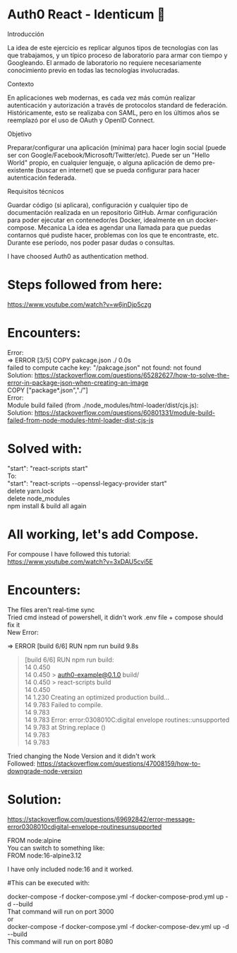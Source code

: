#  Auth0 React - Identicum 🔐

Introducción

La idea de este ejercicio es replicar algunos tipos de tecnologías con las que trabajamos, y un típico proceso de laboratorio para armar con tiempo y Googleando.
El armado de laboratorio no requiere necesariamente conocimiento previo en todas las tecnologías involucradas.

Contexto

En aplicaciones web modernas, es cada vez más común realizar autenticación y autorización a través de protocolos standard de federación. Históricamente, esto se realizaba con SAML, pero en los últimos años se reemplazó por el uso de OAuth y OpenID Connect.

Objetivo

Preparar/configurar una aplicación (mínima) para hacer login social (puede ser con Google/Facebook/Microsoft/Twitter/etc).
Puede ser un "Hello World" propio, en cualquier lenguaje, o alguna aplicación de demo pre-existente (buscar en internet) que se pueda configurar para hacer autenticación federada.
 
Requisitos técnicos

Guardar código (si aplicara), configuración y cualquier tipo de documentación realizada en un repositorio GitHub.
Armar configuración para poder ejecutar en contenedor/es Docker, idealmente en un docker-compose.
Mecanica
La idea es agendar una llamada para que puedas contarnos qué pudiste hacer, problemas con los que te encontraste, etc.
Durante ese período, nos poder pasar dudas o consultas.

I have choosed Auth0 as authentication method.

# Steps followed from here: 
https://www.youtube.com/watch?v=w6jnDjp5czg

#  Encounters:
Error:  
  => ERROR [3/5] COPY pakcage.json ./  0.0s   
  failed to compute cache key: "/pakcage.json" not found: not found  
  Solution: https://stackoverflow.com/questions/65282627/how-to-solve-the-error-in-package-json-when-creating-an-image  
  COPY ["package*.json","./"]  
Error:  
 Module build failed (from ./node_modules/html-loader/dist/cjs.js):  
 Solution: https://stackoverflow.com/questions/60801331/module-build-failed-from-node-modules-html-loader-dist-cjs-js  
 
# Solved with:  
"start": "react-scripts start"  
To:  
"start": "react-scripts --openssl-legacy-provider start"  
 delete yarn.lock  
 delete node_modules  
 npm install & build all again  

# All working, let's add Compose.  

For compouse I have  followed this tutorial:  
https://www.youtube.com/watch?v=3xDAU5cvi5E  

# Encounters:  

The files aren't real-time sync  
 Tried cmd instead of powershell, it didn't work .env file + compose should fix it  
New Error:  

 => ERROR [build 6/6] RUN npm run build                                                                                                                                                         9.8s   
 > [build 6/6] RUN npm run build:  
14 0.450  
14 0.450 > auth0-example@0.1.0 build/  
14 0.450 > react-scripts build  
14 0.450  
14 1.230 Creating an optimized production build...  
14 9.783 Failed to compile.  
14 9.783  
14 9.783 Error: error:0308010C:digital envelope routines::unsupported  
14 9.783     at String.replace (<anonymous>)  
14 9.783  
14 9.783  

 Tried changing the Node Version and it didn't work  
 Followed: https://stackoverflow.com/questions/47008159/how-to-downgrade-node-version  

# Solution:  
https://stackoverflow.com/questions/69692842/error-message-error0308010cdigital-envelope-routinesunsupported  

FROM node:alpine  
You can switch to something like:  
FROM node:16-alpine3.12  

I have only included node:16 and it worked.  

 #This can be executed with:  
 
 docker-compose -f docker-compose.yml -f  docker-compose-prod.yml up -d --build  
 That command will run on port 3000  
 or  
 docker-compose -f docker-compose.yml -f  docker-compose-dev.yml up -d --build  
 This command will run on port 8080  
